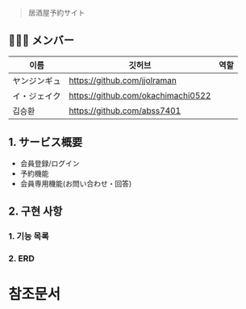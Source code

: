 
> 居酒屋予約サイト



## 👨‍👩‍👧 メンバー

| 이름   | 깃허브                                  | 역할 |
| ------ | ---------------------------------       | ---- |
| ヤンジンギュ | https://github.com/jjolraman            |      |
| イ・ジェイク | https://github.com/okachimachi0522      |      |
| 김승환 | https://github.com/abss7401             |      |

## 1. サービス概要

- 会員登録/ログイン
- 予約機能
- 会員専用機能(お問い合わせ・回答)

## 2. 구현 사항

### 1. 기능 목록

### 2. ERD

# 참조문서
